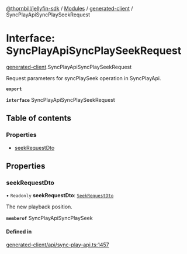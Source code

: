 [@thornbill/jellyfin-sdk](../README.md) / [Modules](../modules.md) / [generated-client](../modules/generated_client.md) / SyncPlayApiSyncPlaySeekRequest

# Interface: SyncPlayApiSyncPlaySeekRequest

[generated-client](../modules/generated_client.md).SyncPlayApiSyncPlaySeekRequest

Request parameters for syncPlaySeek operation in SyncPlayApi.

**`export`**

**`interface`** SyncPlayApiSyncPlaySeekRequest

## Table of contents

### Properties

- [seekRequestDto](generated_client.SyncPlayApiSyncPlaySeekRequest.md#seekrequestdto)

## Properties

### seekRequestDto

• `Readonly` **seekRequestDto**: [`SeekRequestDto`](generated_client.SeekRequestDto.md)

The new playback position.

**`memberof`** SyncPlayApiSyncPlaySeek

#### Defined in

[generated-client/api/sync-play-api.ts:1457](https://github.com/thornbill/jellyfin-sdk-typescript/blob/1142a3e/src/generated-client/api/sync-play-api.ts#L1457)
